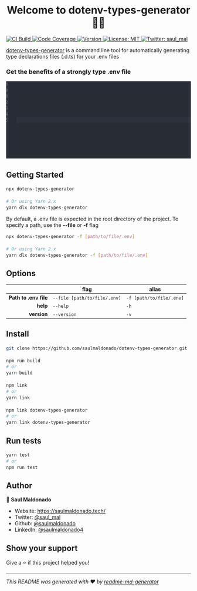 <h1 align="center">Welcome to dotenv-types-generator 👨‍💻</h1>
<p>
  <a href="https://github.com/saulmaldonado/dotenv-types-generator" target="_blank">
    <img alt="CI Build" src="https://img.shields.io/github/workflow/status/saulmaldonado/dotenv-types-generator/CI" />
  </a>
  <a href='https://codecov.io/gh/saulmaldonado/dotenv-types-generator' target='_blank'>
    <img alt="Code Coverage" src="https://img.shields.io/codecov/c/github/saulmaldonado/dotenv-types-generator" />
  </a>
  <a href='https://codecov.io/gh/saulmaldonado/dotenv-types-generator' target='_blank'>
    <img alt="Version" src="https://img.shields.io/badge/version-1.0.0-blue.svg?cacheSeconds=2592000" />
  </a>
  <a href="https://github.com/saulmaldonado/dotenv-types-generator/blob/master/LICENSE" target="_blank">
    <img alt="License: MIT" src="https://img.shields.io/badge/License-MIT-yellow.svg" />
  </a>
  <a href="https://twitter.com/saul_mal" target="_blank">
    <img alt="Twitter: saul_mal" src="https://img.shields.io/twitter/follow/saul_mal.svg?style=social" />
  </a>
</p>

[dotenv-types-generator](https://github.com/saulmaldonado/dotenv-types-generator) is a command line tool for automatically generating type declarations files (.d.ts) for your .env files

### Get the benefits of a strongly type .env file

![demo](./dotenv-types-generator.gif)

## Getting Started

```sh
npx dotenv-types-generator

# Or using Yarn 2.x
yarn dlx dotenv-types-generator
```

By default, a .env file is expected in the root directory of the project. To specify a path, use the **--file** or **-f** flag

```sh
npx dotenv-types-generator -f [path/to/file/.env]

# Or using Yarn 2.x
yarn dlx dotenv-types-generator -f [path/to/file/.env]
```

## Options

|                       | flag                         | alias                    |
| --------------------: | ---------------------------- | ------------------------ |
| **Path to .env file** | `--file [path/to/file/.env]` | `-f [path/to/file/.env]` |
|              **help** | `--help`                     | `-h`                     |
|           **version** | `--version`                  | `-v`                     |

## Install

```sh
git clone https://github.com/saulmaldonado/dotenv-types-generator.git

npm run build
# or
yarn build

npm link
# or
yarn link

npm link dotenv-types-generator
# or
yarn link dotenv-types-generator
```

## Run tests

```sh
yarn test
# or
npm run test
```

## Author

👤 **Saul Maldonado**

- Website: https://saulmaldonado.tech/
- Twitter: [@saul_mal](https://twitter.com/saul_mal)
- Github: [@saulmaldonado](https://github.com/saulmaldonado)
- LinkedIn: [@saulmaldonado4](https://linkedin.com/in/saulmaldonado4)

## Show your support

Give a ⭐️ if this project helped you!

---

_This README was generated with ❤️ by [readme-md-generator](https://github.com/kefranabg/readme-md-generator)_
